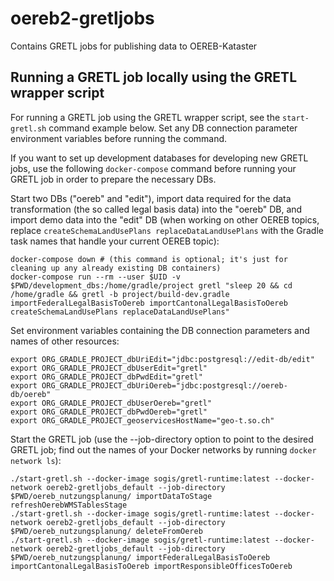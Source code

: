 # oereb2-gretljobs
Contains GRETL jobs for publishing data to OEREB-Kataster

## Running a GRETL job locally using the GRETL wrapper script

For running a GRETL job using the GRETL wrapper script, see the `start-gretl.sh` command example below. Set any DB connection parameter environment variables before running the command.

If you want to set up development databases for developing new GRETL jobs, use the following `docker-compose` command before running your GRETL job in order to prepare the necessary DBs.

Start two DBs ("oereb" and "edit"),
import data required for the data transformation
(the so called legal basis data) into the "oereb" DB,
and import demo data into the "edit" DB
(when working on other OEREB topics, replace
`createSchemaLandUsePlans replaceDataLandUsePlans`
with the Gradle task names that handle your current OEREB topic):
```
docker-compose down # (this command is optional; it's just for cleaning up any already existing DB containers)
docker-compose run --rm --user $UID -v $PWD/development_dbs:/home/gradle/project gretl "sleep 20 && cd /home/gradle && gretl -b project/build-dev.gradle importFederalLegalBasisToOereb importCantonalLegalBasisToOereb createSchemaLandUsePlans replaceDataLandUsePlans"
```

Set environment variables containing the DB connection parameters
and names of other resources:
```
export ORG_GRADLE_PROJECT_dbUriEdit="jdbc:postgresql://edit-db/edit"
export ORG_GRADLE_PROJECT_dbUserEdit="gretl"
export ORG_GRADLE_PROJECT_dbPwdEdit="gretl"
export ORG_GRADLE_PROJECT_dbUriOereb="jdbc:postgresql://oereb-db/oereb"
export ORG_GRADLE_PROJECT_dbUserOereb="gretl"
export ORG_GRADLE_PROJECT_dbPwdOereb="gretl"
export ORG_GRADLE_PROJECT_geoservicesHostName="geo-t.so.ch"
```

Start the GRETL job
(use the --job-directory option to point to the desired GRETL job;
find out the names of your Docker networks by running `docker network ls`):
```
./start-gretl.sh --docker-image sogis/gretl-runtime:latest --docker-network oereb2-gretljobs_default --job-directory $PWD/oereb_nutzungsplanung/ importDataToStage refreshOerebWMSTablesStage
./start-gretl.sh --docker-image sogis/gretl-runtime:latest --docker-network oereb2-gretljobs_default --job-directory $PWD/oereb_nutzungsplanung/ deleteFromOereb
./start-gretl.sh --docker-image sogis/gretl-runtime:latest --docker-network oereb2-gretljobs_default --job-directory $PWD/oereb_nutzungsplanung/ importFederalLegalBasisToOereb importCantonalLegalBasisToOereb importResponsibleOfficesToOereb
```
